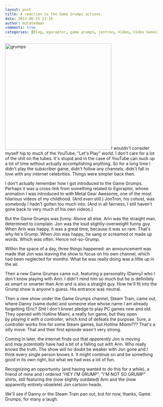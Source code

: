 ```yaml
---
layout: post
title: A reaction to the Game Grumps actions.
date: 2013-06-25 23:16
author: mutatedman
comments: true
categories: [Blog, egoraptor, game grumps, jontron, Video, Video Games]
---
```

<a href="http://samuelthomaservin.files.wordpress.com/2013/06/grumps.jpg"><img class="alignright  wp-image-206" alt="grumps" src="http://samuelthomaservin.files.wordpress.com/2013/06/grumps.jpg" width="350" height="350" /></a>I wouldn't consider myself hip to much of the YouTube, "Let's Play" world. I don't care for a lot of the shit on the tubes. It's stupid and in the case of YouTube can suck up a lot of time without actually accomplishing anything. So for a long time I didn't play the subscriber game, didn't follow any channels, didn't fall in love with any internet celebrities. Things were simpler back then.

I don't actually remember how I got introduced to the Game Grumps. Perhaps it was a cross-link from something related to Egoraptor, whose animation I was introduced to with Metal Gear Awesome, one of the most hilarious videos of my childhood. (And even still.) JonTron, his cohost, was somebody I hadn't gotten too much into. (And in all fairness, I still haven't gone back to very much of his own videos.)

But the Game Grumps was <em>funny.</em> Above all else. Arin was the straight man, determined to complain. Jon was the loud slightly-overweight funny guy. When Arin was happy, it was a great time, because it was so rare. That's why he's Grump. When Jon was happy, he sang or screamed or made up words. Which was often. Hence not-so-Grump.

Within the space of a day, three things happened: an announcement was made that Jon was leaving the show to focus on his own channel, which had been neglected for months. What he was really doing was a little up in the air.

Then a new Game Grumps came out, featuring a personality (Danny) who I don't know playing with Arin. I didn't mind him so much but he is definitely as smart or smarter than Arin and is also a straight guy. How he'll fit into the Grump show is anyone's guess. His entrance was neutral.

Then a new show under the Game Grumps channel, Steam Train, came out, where Danny (same dude) and someone else whose name I am already forgetting (Eric? Shit I don't know) pledge to play PC games new and old. They opened with Hotline Miami, a really fun game, but they open by <em>playing it with a controller</em>, which kind of defeats the purpose. Sure, a controller works fine for some Steam games, but <em>Hotline Miami???</em> That's a silly move. That and their first episode wasn't very strong.

Coming in later, the internet finds out that <em>apparently</em> Jon is moving and <em>may potentially</em> have had a bit of a falling out with Arin. Who really knows the truth. The show will no doubt be weaker with Jon gone and I think every single person knows it. It might continue on and be something good in its own right, but what we had was a lot of fun.

Recognizing an opportunity (and having wanted to do this for a while), a friend of mine and I ordered "HEY I'M GRUMP", "I'M NOT SO GRUMP" shirts, still featuring the (now slightly outdated) Arin and the (now apparently entirely obselete) Jon cartoon heads.

We'll see if Danny or the Steam Train pan out, but for now, thanks, Game Grumps, for many a laugh.
